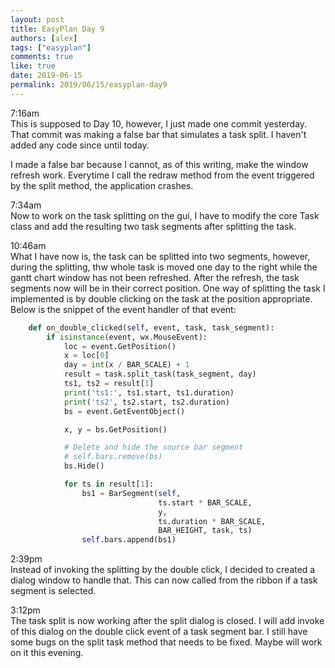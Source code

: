 ```yaml
---
layout: post
title: EasyPlan Day 9
authors: [alex]
tags: ["easyplan"]
comments: true
like: true
date: 2019-06-15
permalink: 2019/06/15/easyplan-day9
---
```

7:16am  
This is supposed to Day 10, however, I just made one commit yesterday. That commit was making a false bar that simulates a task split. I haven't added any code since  until today.

I made a false bar because I cannot, as of this writing, make the window refresh work. Everytime I call the redraw method from the event triggered by the split method, the application crashes.

7:34am  
Now to work on the task splitting on the gui, I have to modify the core Task class and add the resulting two task segments after splitting the task.

10:46am  
What I have now is, the task can be splitted into two segments, however, during the splitting, thw whole task is moved one day to the right while the gantt chart window has not been refreshed. After the refresh, the task segments now will be in their correct position. One way of splitting the task I implemented is by double clicking on the task at the position appropriate. Below is the snippet of the event handler of that event:

```python
    def on_double_clicked(self, event, task, task_segment):
        if isinstance(event, wx.MouseEvent):
            loc = event.GetPosition()
            x = loc[0]
            day = int(x / BAR_SCALE) + 1
            result = task.split_task(task_segment, day)
            ts1, ts2 = result[1]
            print('ts1:', ts1.start, ts1.duration)
            print('ts2', ts2.start, ts2.duration)
            bs = event.GetEventObject()

            x, y = bs.GetPosition()

            # Delete and hide the source bar segment
            # self.bars.remove(bs)
            bs.Hide()

            for ts in result[1]:
                bs1 = BarSegment(self,
                                 ts.start * BAR_SCALE,
                                 y,
                                 ts.duration * BAR_SCALE,
                                 BAR_HEIGHT, task, ts)
                self.bars.append(bs1)
```

2:39pm  
Instead of invoking the splitting by the double click, I decided to created a dialog window to handle that. This can now called from the ribbon if a task segment is selected.

3:12pm  
The task split is now working after the split dialog is closed. I will add invoke of this dialog on the double click event of a task segment bar. I still have some bugs on the split task method that needs to be fixed. Maybe will work on it this evening.
